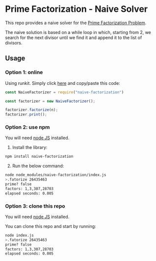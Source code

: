 # Prime Factorization - Naive Solver

This repo provides a naive solver for the [Prime Factorization Problem](https://en.wikipedia.org/wiki/Integer_factorization).

The naive solution is based on a while loop in which, starting from 2, we search for the next divisor until we find it and append it to the list of divisors.

## Usage

### Option 1: online

Using runkit. Simply click [here](https://npm.runkit.com/naive-factorization) and copy/paste this code:
```javascript
const NaiveFactorizer = require("naive-factorization")

const factorizer = new NaiveFactorizer();

factorizer.factorize(n);
factorizer.print();

```

### Option 2: use npm

You will need [node JS](https://nodejs.org/en/) installed.

1. Install the library:
```sh
npm install naive-factorization
```
2. Run the below command:
```sh
node node_modules/naive-factorization/index.js
>.fatorize 26435463
prime? false
factors: 1,3,307,28703
elapsed seconds: 0.005
```

### Option 3: clone this repo

You will need [node JS](https://nodejs.org/en/) installed.

You can clone this repo and start by running:
```sh
node index.js
>.fatorize 26435463
prime? false
factors: 1,3,307,28703
elapsed seconds: 0.005
```